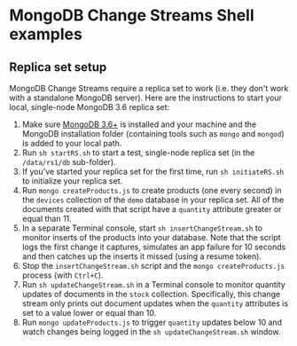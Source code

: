 # MongoDB Change Streams Shell examples

## Replica set setup
MongoDB Change Streams require a replica set to work (i.e. they don't work with a standalone MongoDB server). Here are the instructions to start your local, single-node MongoDB 3.6 replica set:

1. Make sure [MongoDB 3.6+](https://www.mongodb.com/download-center#production) is installed and your machine and the MongoDB installation folder (containing tools such as `mongo` and `mongod`) is added to your local path.
1. Run `sh startRS.sh` to start a test, single-node replica set (in the `/data/rs1/db` sub-folder).
1. If you've started your replica set for the first time, run `sh initiateRS.sh` to initialize your replica set.
1. Run `mongo createProducts.js` to create products (one every second) in the `devices` collection of the `demo` database in your replica set. All of the documents created with that script have a `quantity` attribute greater or equal than 11.
1. In a separate Terminal console, start `sh insertChangeStream.sh` to monitor inserts of the products into your database. Note that the script logs the first change it captures, simulates an app failure for 10 seconds and then catches up the inserts it missed (using a resume token).
1. Stop the `insertChangeStream.sh` script and the `mongo createProducts.js` process (with `Ctrl+C`).
1. Run `sh updateChangeStream.sh` in a Terminal console to monitor quantity updates of documents in the `stock` collection. Specifically, this change stream only prints out document updates when the `quantity` attributes is set to a value lower or equal than 10.
1. Run `mongo updateProducts.js` to trigger `quantity` updates below 10 and watch changes being logged in the `sh updateChangeStream.sh` window.